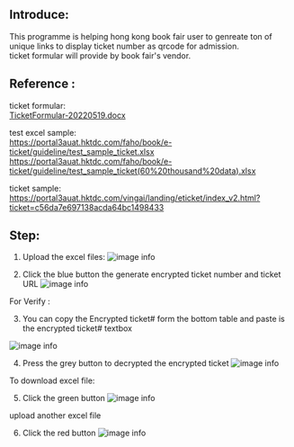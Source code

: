 

## Introduce:

This programme is helping hong kong book fair user to genreate ton of unique links to display ticket number as qrcode for admission.<br>
ticket formular will provide by book fair's vendor.


## Reference :

ticket formular:<br>
[TicketFormular-20220519.docx](https://github.com/LargeEagle/bookfair2022_e-ticket/files/11316623/TicketFormular-20220519.docx)




test excel sample:  <br />
https://portal3auat.hktdc.com/faho/book/e-ticket/guideline/test_sample_ticket.xlsx  <br />
https://portal3auat.hktdc.com/faho/book/e-ticket/guideline/test_sample_ticket(60%20thousand%20data).xlsx


ticket sample:<br>
https://portal3auat.hktdc.com/vingai/landing/eticket/index_v2.html?ticket=c56da7e697138acda64bc1498433




## Step:

1. Upload the excel files:
![image info](https://portal3auat.hktdc.com/faho/book/e-ticket/guideline/step01.png)
 



2. Click the blue button the generate encrypted ticket number and ticket URL
![image info](https://portal3auat.hktdc.com/faho/book/e-ticket/guideline/step02.png)
 




For Verify :

3. You can copy the Encrypted ticket# form the bottom table and paste is the encrypted ticket# textbox

 ![image info](https://portal3auat.hktdc.com/faho/book/e-ticket/guideline/step03.png)


4. Press the grey button to decrypted the encrypted ticket
![image info](https://portal3auat.hktdc.com/faho/book/e-ticket/guideline/step04.png)

 


To download excel file:

5. Click the green button
 ![image info](https://portal3auat.hktdc.com/faho/book/e-ticket/guideline/step05.png)




upload another excel file

6. Click the red button
![image info](https://portal3auat.hktdc.com/faho/book/e-ticket/guideline/step06.png)
